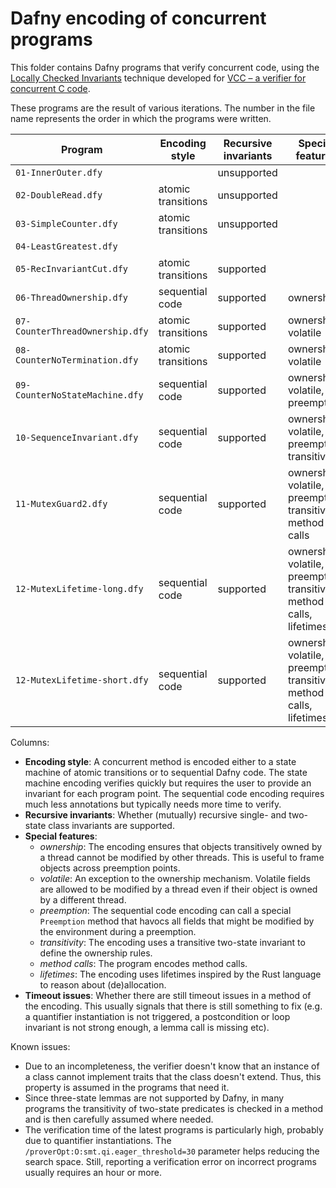 # Dafny encoding of concurrent programs

This folder contains Dafny programs that verify concurrent code, using the [Locally Checked Invariants](https://doi.org/10.1007/978-3-642-14295-6_42) technique developed for [VCC – a verifier for concurrent C code](https://www.microsoft.com/en-us/research/project/vcc-a-verifier-for-concurrent-c/).

These programs are the result of various iterations. The number in the file name represents the order in which the programs were written.

| Program                         | Encoding style     | Recursive invariants | Special features                                                       | Timeout issues |
|---------------------------------|--------------------|----------------------|------------------------------------------------------------------------|----------------|
| `01-InnerOuter.dfy`             |                    | unsupported          |                                                                        | no             |
| `02-DoubleRead.dfy`             | atomic transitions | unsupported          |                                                                        | no             |
| `03-SimpleCounter.dfy `         | atomic transitions | unsupported          |                                                                        | no             |
| `04-LeastGreatest.dfy `         |                    |                      |                                                                        | no             |
| `05-RecInvariantCut.dfy`        | atomic transitions | supported            |                                                                        | no             |
| `06-ThreadOwnership.dfy`        | sequential code    | supported            | ownership                                                              | no             |
| `07-CounterThreadOwnership.dfy` | atomic transitions | supported            | ownership, volatile                                                    | no             |
| `08-CounterNoTermination.dfy`   | atomic transitions | supported            | ownership, volatile                                                    | no             |
| `09-CounterNoStateMachine.dfy`  | sequential code    | supported            | ownership, volatile, preemption                                        | yes            |
| `10-SequenceInvariant.dfy`      | sequential code    | supported            | ownership, volatile, preemption, transitivity                          | yes            |
| `11-MutexGuard2.dfy`            | sequential code    | supported            | ownership, volatile, preemption, transitivity, method calls            | no             |
| `12-MutexLifetime-long.dfy`     | sequential code    | supported            | ownership, volatile, preemption, transitivity, method calls, lifetimes | yes            |
| `12-MutexLifetime-short.dfy`    | sequential code    | supported            | ownership, volatile, preemption, transitivity, method calls, lifetimes | no             |

Columns:
- **Encoding style**: A concurrent method is encoded either to a state machine of atomic transitions or to sequential Dafny code. The state machine encoding verifies quickly but requires the user to provide an invariant for each program point. The sequential code encoding requires much less annotations but typically needs more time to verify.
- **Recursive invariants**: Whether (mutually) recursive single- and two-state class invariants are supported.
- **Special features**:
    - *ownership*: The encoding ensures that objects transitively owned by a thread cannot be modified by other threads. This is useful to frame objects across preemption points.
    - *volatile*: An exception to the ownership mechanism. Volatile fields are allowed to be modified by a thread even if their object is owned by a different thread.
    - *preemption*: The sequential code encoding can call a special `Preemption` method that havocs all fields that might be modified by the environment during a preemption.
    - *transitivity*: The encoding uses a transitive two-state invariant to define the ownership rules.
    - *method calls*: The program encodes method calls.
    - *lifetimes*: The encoding uses lifetimes inspired by the Rust language to reason about (de)allocation.
- **Timeout issues**: Whether there are still timeout issues in a method of the encoding. This usually signals that there is still something to fix (e.g. a quantifier instantiation is not triggered, a postcondition or loop invariant is not strong enough, a lemma call is missing etc).

Known issues:
* Due to an incompleteness, the verifier doesn't know that an instance of a class cannot implement traits that the class doesn't extend. Thus, this property is assumed in the programs that need it.
* Since three-state lemmas are not supported by Dafny, in many programs the transitivity of two-state predicates is checked in a method and is then carefully assumed where needed.
* The verification time of the latest programs is particularly high, probably due to quantifier instantiations. The `/proverOpt:O:smt.qi.eager_threshold=30` parameter helps reducing the search space. Still, reporting a verification error on incorrect programs usually requires an hour or more.
